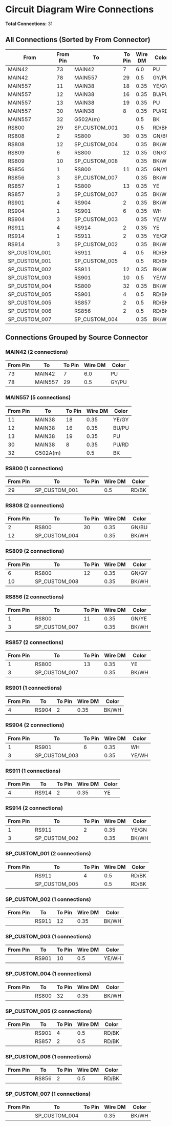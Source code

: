 # Circuit Diagram Wire Connections

**Total Connections:** 31

## All Connections (Sorted by From Connector)

| From | From Pin | To | To Pin | Wire DM | Color |
|------|----------|-----|--------|---------|-------|
| MAIN42 | 73 | MAIN42 | 7 | 6.0 | PU |
| MAIN42 | 78 | MAIN557 | 29 | 0.5 | GY/PU |
| MAIN557 | 11 | MAIN38 | 18 | 0.35 | YE/GY |
| MAIN557 | 12 | MAIN38 | 16 | 0.35 | BU/PU |
| MAIN557 | 13 | MAIN38 | 19 | 0.35 | PU |
| MAIN557 | 30 | MAIN38 | 8 | 0.35 | PU/RD |
| MAIN557 | 32 | G502A(m) |  | 0.5 | BK |
| RS800 | 29 | SP_CUSTOM_001 |  | 0.5 | RD/BK |
| RS808 | 2 | RS800 | 30 | 0.35 | GN/BU |
| RS808 | 12 | SP_CUSTOM_004 |  | 0.35 | BK/WH |
| RS809 | 6 | RS800 | 12 | 0.35 | GN/GY |
| RS809 | 10 | SP_CUSTOM_008 |  | 0.35 | BK/WH |
| RS856 | 1 | RS800 | 11 | 0.35 | GN/YE |
| RS856 | 3 | SP_CUSTOM_007 |  | 0.35 | BK/WH |
| RS857 | 1 | RS800 | 13 | 0.35 | YE |
| RS857 | 3 | SP_CUSTOM_007 |  | 0.35 | BK/WH |
| RS901 | 4 | RS904 | 2 | 0.35 | BK/WH |
| RS904 | 1 | RS901 | 6 | 0.35 | WH |
| RS904 | 3 | SP_CUSTOM_003 |  | 0.35 | YE/WH |
| RS911 | 4 | RS914 | 2 | 0.35 | YE |
| RS914 | 1 | RS911 | 2 | 0.35 | YE/GN |
| RS914 | 3 | SP_CUSTOM_002 |  | 0.35 | BK/WH |
| SP_CUSTOM_001 |  | RS911 | 4 | 0.5 | RD/BK |
| SP_CUSTOM_001 |  | SP_CUSTOM_005 |  | 0.5 | RD/BK |
| SP_CUSTOM_002 |  | RS911 | 12 | 0.35 | BK/WH |
| SP_CUSTOM_003 |  | RS901 | 10 | 0.5 | YE/WH |
| SP_CUSTOM_004 |  | RS800 | 32 | 0.35 | BK/WH |
| SP_CUSTOM_005 |  | RS901 | 4 | 0.5 | RD/BK |
| SP_CUSTOM_005 |  | RS857 | 2 | 0.5 | RD/BK |
| SP_CUSTOM_006 |  | RS856 | 2 | 0.5 | RD/BK |
| SP_CUSTOM_007 |  | SP_CUSTOM_004 |  | 0.35 | BK/WH |

## Connections Grouped by Source Connector

### MAIN42 (2 connections)

| From Pin | To | To Pin | Wire DM | Color |
|----------|-----|--------|---------|-------|
| 73 | MAIN42 | 7 | 6.0 | PU |
| 78 | MAIN557 | 29 | 0.5 | GY/PU |

### MAIN557 (5 connections)

| From Pin | To | To Pin | Wire DM | Color |
|----------|-----|--------|---------|-------|
| 11 | MAIN38 | 18 | 0.35 | YE/GY |
| 12 | MAIN38 | 16 | 0.35 | BU/PU |
| 13 | MAIN38 | 19 | 0.35 | PU |
| 30 | MAIN38 | 8 | 0.35 | PU/RD |
| 32 | G502A(m) |  | 0.5 | BK |

### RS800 (1 connections)

| From Pin | To | To Pin | Wire DM | Color |
|----------|-----|--------|---------|-------|
| 29 | SP_CUSTOM_001 |  | 0.5 | RD/BK |

### RS808 (2 connections)

| From Pin | To | To Pin | Wire DM | Color |
|----------|-----|--------|---------|-------|
| 2 | RS800 | 30 | 0.35 | GN/BU |
| 12 | SP_CUSTOM_004 |  | 0.35 | BK/WH |

### RS809 (2 connections)

| From Pin | To | To Pin | Wire DM | Color |
|----------|-----|--------|---------|-------|
| 6 | RS800 | 12 | 0.35 | GN/GY |
| 10 | SP_CUSTOM_008 |  | 0.35 | BK/WH |

### RS856 (2 connections)

| From Pin | To | To Pin | Wire DM | Color |
|----------|-----|--------|---------|-------|
| 1 | RS800 | 11 | 0.35 | GN/YE |
| 3 | SP_CUSTOM_007 |  | 0.35 | BK/WH |

### RS857 (2 connections)

| From Pin | To | To Pin | Wire DM | Color |
|----------|-----|--------|---------|-------|
| 1 | RS800 | 13 | 0.35 | YE |
| 3 | SP_CUSTOM_007 |  | 0.35 | BK/WH |

### RS901 (1 connections)

| From Pin | To | To Pin | Wire DM | Color |
|----------|-----|--------|---------|-------|
| 4 | RS904 | 2 | 0.35 | BK/WH |

### RS904 (2 connections)

| From Pin | To | To Pin | Wire DM | Color |
|----------|-----|--------|---------|-------|
| 1 | RS901 | 6 | 0.35 | WH |
| 3 | SP_CUSTOM_003 |  | 0.35 | YE/WH |

### RS911 (1 connections)

| From Pin | To | To Pin | Wire DM | Color |
|----------|-----|--------|---------|-------|
| 4 | RS914 | 2 | 0.35 | YE |

### RS914 (2 connections)

| From Pin | To | To Pin | Wire DM | Color |
|----------|-----|--------|---------|-------|
| 1 | RS911 | 2 | 0.35 | YE/GN |
| 3 | SP_CUSTOM_002 |  | 0.35 | BK/WH |

### SP_CUSTOM_001 (2 connections)

| From Pin | To | To Pin | Wire DM | Color |
|----------|-----|--------|---------|-------|
|  | RS911 | 4 | 0.5 | RD/BK |
|  | SP_CUSTOM_005 |  | 0.5 | RD/BK |

### SP_CUSTOM_002 (1 connections)

| From Pin | To | To Pin | Wire DM | Color |
|----------|-----|--------|---------|-------|
|  | RS911 | 12 | 0.35 | BK/WH |

### SP_CUSTOM_003 (1 connections)

| From Pin | To | To Pin | Wire DM | Color |
|----------|-----|--------|---------|-------|
|  | RS901 | 10 | 0.5 | YE/WH |

### SP_CUSTOM_004 (1 connections)

| From Pin | To | To Pin | Wire DM | Color |
|----------|-----|--------|---------|-------|
|  | RS800 | 32 | 0.35 | BK/WH |

### SP_CUSTOM_005 (2 connections)

| From Pin | To | To Pin | Wire DM | Color |
|----------|-----|--------|---------|-------|
|  | RS901 | 4 | 0.5 | RD/BK |
|  | RS857 | 2 | 0.5 | RD/BK |

### SP_CUSTOM_006 (1 connections)

| From Pin | To | To Pin | Wire DM | Color |
|----------|-----|--------|---------|-------|
|  | RS856 | 2 | 0.5 | RD/BK |

### SP_CUSTOM_007 (1 connections)

| From Pin | To | To Pin | Wire DM | Color |
|----------|-----|--------|---------|-------|
|  | SP_CUSTOM_004 |  | 0.35 | BK/WH |
